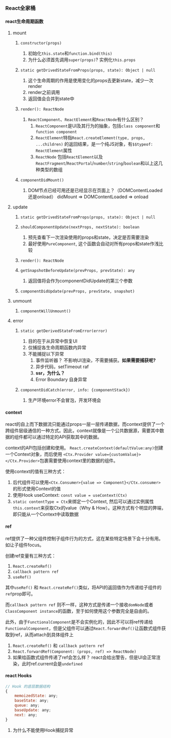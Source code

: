 ### React全家桶
#### react生命周期函数
1. mount
    1. `constructor(props)`
        1. 初始化`this.state`和`function.bind(this)`
        2. 为什么必须首先调用`super(props)`?
            实例化`this.props`
        
    2. `static getDrivedStateFromProps(props, state): Object | null`
        1. 这个生命周期的作用是使用变化的props去更新state，减少一次render
        2. render之前调用
        3. 返回值会合并到state中
        
    3. `render(): ReactNode`
        1. `ReactComponent`、`ReactElement`和`ReactNode`有什么区别？
            1. `ReactComponent`是UI及其行为的抽象，包括`class component`和`function component`
            2. `ReactElement`特指`React.createElement(type, props, ...children)` 的返回结果，是一个纯JS对象，有`$$typeof: ReactElement`属性
            3. `ReactNode` 包括`ReactElement`以及`ReactFragment`/`ReactPortal`/`number`/`string`/`boolean`和以上这几种类型的数组
            
    4. `componentDidMount()`
        1. DOM节点已经可用还是已经显示在页面上？（DOMContentLoaded还是onload）
            didMount => DOMContentLoaded => onload
2. update
    1. `static getDrivedStateFromProps(props, state): Object | null`
    2. `shouldComponentUpdate(nextProps, nextState): boolean`
        1. 预先查看下一次渲染使用的props和state，决定是否需要渲染
        2. 最好使用`PureComponent`, 这个函数会自动对所有props和state作浅比较
        
    3. `render(): ReactNode`
    4. `getSnapshotBeforeUpdate(prevProps, prevState): any`
        1. 返回值将会作为componentDidUpdate的第三个参数
    5. `componentDidUpdate(prevProps, prevState, snapshot)`
    
3. unmount
    1. `componentWillUnmount()`
    
4. error
    1. `static getDerivedStateFromError(error)`
        1. 目的在于从异常中恢复UI
        2. 仅捕捉各生命周期函数内异常
        3. 不能捕捉以下异常
            1. 事件监听器？
                不影响UI渲染，不需要捕获。**如果需要捕获呢?**
            2. 异步代码，setTimeout raf
            3. **ssr，为什么？**
            4. Error Boundary 自身异常

    2. `componentDidCatch(error, info: {componentStack})`
        1. 生产环境error不会冒泡，开发环境会

#### context
react的自上而下数据流只能通过props一层一层传递数据，而context提供了一个跨组件层级通信的一种方式。因此，context就像是一个公共数据源，需要其中数据的组件都可以通过特定的API获取其中的数据。

context的API包括创建和使用。
`React.createContext(defaultValue:any)`创建一个Context对象，而后使用
`<Ctx.Provider value={customValue}></Ctx.Provider>`包裹需要使用context里的数据的组件。

使用context的值有三种方式：
1. 后代组件可以使用`<Ctx.Consumer>{value => Component}</Ctx.consumer>` 的形式使用Context的值
2. 使用Hook useContext: `const value = useContext(Ctx)`
3. `static contentType = Ctx`来绑定一个Context, 然后可以通过实例属性`this.context`来获取Ctx的value（Why & How）。这种方式有个明显的弊端，即只能从一个Context中读取数据

#### ref
ref提供了一种父组件控制子组件行为的方式，这在某些特定场景下会十分有用。如让子组件focus。

创建ref变量有三种方式：
1. `React.createRef()`
2. `callback pattern ref`
3. `useRef()`

其中`useRef()` 和 `React.createRef()`类似，将API的返回值作为传递给子组件的`ref`prop即可。

而`callback pattern ref` 则不一样，这种方式是传递一个接收`domNode`或者`ClassComponent instance`的函数，至于如何使用这个参数完全是自由的。

此外，由于`FunctionalComponent`是不会实例化的，因此不可以将ref传递给`FunctionalComponent`，但是父组件可以通过`React.forwardRef()`让函数式组件获取到ref，从而attach到具体组件上

1. `React.createRef()` 和 `callback pattern ref`
2. `React.forwardRef(Component: (props, ref) => ReactNode)`
3. 如果给函数式组件传递了ref会怎么样？
    react会给出警告，但是UI会正常渲染，此时ref.current会是`undefined`

#### react Hooks
```javascript
// Hook 的底层数据结构
{
    memoizedState: any;
    baseState: any;
    queue: any;
    baseUpdate: any;
    next: any;
}
```
1. 为什么不能使用Hook捕捉异常